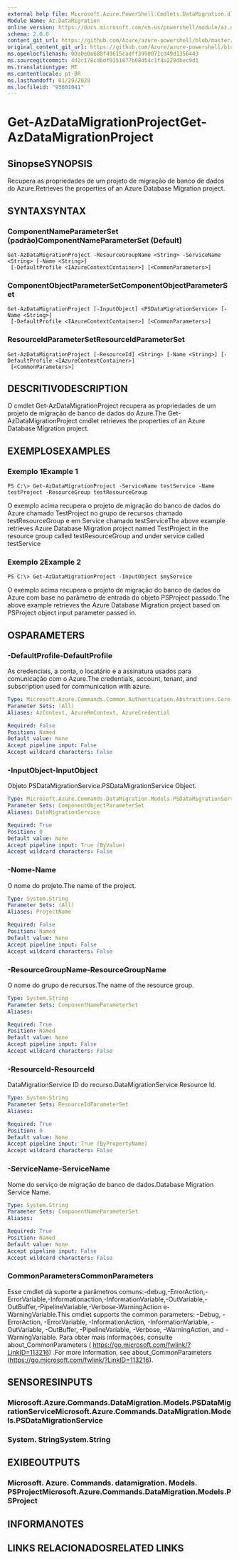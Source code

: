 ```yaml
---
external help file: Microsoft.Azure.PowerShell.Cmdlets.DataMigration.dll-Help.xml
Module Name: Az.DataMigration
online version: https://docs.microsoft.com/en-us/powershell/module/az.datamigration/Get-AzDataMigrationProject
schema: 2.0.0
content_git_url: https://github.com/Azure/azure-powershell/blob/master/src/DataMigration/DataMigration/help/Get-AzDataMigrationProject.md
original_content_git_url: https://github.com/Azure/azure-powershell/blob/master/src/DataMigration/DataMigration/help/Get-AzDataMigrationProject.md
ms.openlocfilehash: 00a0e0a688f49615cadff3990071cd49d1356443
ms.sourcegitcommit: 4d2c178cd6df9151877b08d54c1f4a228dbec9d1
ms.translationtype: MT
ms.contentlocale: pt-BR
ms.lasthandoff: 01/29/2020
ms.locfileid: "93601041"
---
```

# <span data-ttu-id="ca86f-101">Get-AzDataMigrationProject</span><span class="sxs-lookup"><span data-stu-id="ca86f-101">Get-AzDataMigrationProject</span></span>

## <span data-ttu-id="ca86f-102">Sinopse</span><span class="sxs-lookup"><span data-stu-id="ca86f-102">SYNOPSIS</span></span>
<span data-ttu-id="ca86f-103">Recupera as propriedades de um projeto de migração de banco de dados do Azure.</span><span class="sxs-lookup"><span data-stu-id="ca86f-103">Retrieves the properties of an Azure Database Migration project.</span></span>

## <span data-ttu-id="ca86f-104">SYNTAX</span><span class="sxs-lookup"><span data-stu-id="ca86f-104">SYNTAX</span></span>

### <span data-ttu-id="ca86f-105">ComponentNameParameterSet (padrão)</span><span class="sxs-lookup"><span data-stu-id="ca86f-105">ComponentNameParameterSet (Default)</span></span>
```
Get-AzDataMigrationProject -ResourceGroupName <String> -ServiceName <String> [-Name <String>]
 [-DefaultProfile <IAzureContextContainer>] [<CommonParameters>]
```

### <span data-ttu-id="ca86f-106">ComponentObjectParameterSet</span><span class="sxs-lookup"><span data-stu-id="ca86f-106">ComponentObjectParameterSet</span></span>
```
Get-AzDataMigrationProject [-InputObject] <PSDataMigrationService> [-Name <String>]
 [-DefaultProfile <IAzureContextContainer>] [<CommonParameters>]
```

### <span data-ttu-id="ca86f-107">ResourceIdParameterSet</span><span class="sxs-lookup"><span data-stu-id="ca86f-107">ResourceIdParameterSet</span></span>
```
Get-AzDataMigrationProject [-ResourceId] <String> [-Name <String>] [-DefaultProfile <IAzureContextContainer>]
 [<CommonParameters>]
```

## <span data-ttu-id="ca86f-108">DESCRITIVO</span><span class="sxs-lookup"><span data-stu-id="ca86f-108">DESCRIPTION</span></span>
<span data-ttu-id="ca86f-109">O cmdlet Get-AzDataMigrationProject recupera as propriedades de um projeto de migração de banco de dados do Azure.</span><span class="sxs-lookup"><span data-stu-id="ca86f-109">The Get-AzDataMigrationProject cmdlet retrieves the properties of an Azure Database Migration project.</span></span>

## <span data-ttu-id="ca86f-110">EXEMPLOS</span><span class="sxs-lookup"><span data-stu-id="ca86f-110">EXAMPLES</span></span>

### <span data-ttu-id="ca86f-111">Exemplo 1</span><span class="sxs-lookup"><span data-stu-id="ca86f-111">Example 1</span></span>
```
PS C:\> Get-AzDataMigrationProject -ServiceName testService -Name testProject -ResourceGroup testResourceGroup
```

<span data-ttu-id="ca86f-112">O exemplo acima recupera o projeto de migração do banco de dados do Azure chamado TestProject no grupo de recursos chamado testResourceGroup e em Service chamado testService</span><span class="sxs-lookup"><span data-stu-id="ca86f-112">The above example retrieves  Azure Database Migration project named TestProject in the resource group called testResourceGroup and under service called testService</span></span>

### <span data-ttu-id="ca86f-113">Exemplo 2</span><span class="sxs-lookup"><span data-stu-id="ca86f-113">Example 2</span></span>
```
PS C:\> Get-AzDataMigrationProject -InputObject $myService
```

<span data-ttu-id="ca86f-114">O exemplo acima recupera o projeto de migração do banco de dados do Azure com base no parâmetro de entrada do objeto PSProject passado.</span><span class="sxs-lookup"><span data-stu-id="ca86f-114">The above example retrieves the  Azure Database Migration project based on PSProject object input parameter passed in.</span></span> 

## <span data-ttu-id="ca86f-115">OS</span><span class="sxs-lookup"><span data-stu-id="ca86f-115">PARAMETERS</span></span>

### <span data-ttu-id="ca86f-116">-DefaultProfile</span><span class="sxs-lookup"><span data-stu-id="ca86f-116">-DefaultProfile</span></span>
<span data-ttu-id="ca86f-117">As credenciais, a conta, o locatário e a assinatura usados para comunicação com o Azure.</span><span class="sxs-lookup"><span data-stu-id="ca86f-117">The credentials, account, tenant, and subscription used for communication with azure.</span></span>

```yaml
Type: Microsoft.Azure.Commands.Common.Authentication.Abstractions.Core.IAzureContextContainer
Parameter Sets: (All)
Aliases: AzContext, AzureRmContext, AzureCredential

Required: False
Position: Named
Default value: None
Accept pipeline input: False
Accept wildcard characters: False
```

### <span data-ttu-id="ca86f-118">-InputObject</span><span class="sxs-lookup"><span data-stu-id="ca86f-118">-InputObject</span></span>
<span data-ttu-id="ca86f-119">Objeto PSDataMigrationService.</span><span class="sxs-lookup"><span data-stu-id="ca86f-119">PSDataMigrationService Object.</span></span>

```yaml
Type: Microsoft.Azure.Commands.DataMigration.Models.PSDataMigrationService
Parameter Sets: ComponentObjectParameterSet
Aliases: DataMigrationService

Required: True
Position: 0
Default value: None
Accept pipeline input: True (ByValue)
Accept wildcard characters: False
```

### <span data-ttu-id="ca86f-120">-Nome</span><span class="sxs-lookup"><span data-stu-id="ca86f-120">-Name</span></span>
<span data-ttu-id="ca86f-121">O nome do projeto.</span><span class="sxs-lookup"><span data-stu-id="ca86f-121">The name of the project.</span></span>

```yaml
Type: System.String
Parameter Sets: (All)
Aliases: ProjectName

Required: False
Position: Named
Default value: None
Accept pipeline input: False
Accept wildcard characters: False
```

### <span data-ttu-id="ca86f-122">-ResourceGroupName</span><span class="sxs-lookup"><span data-stu-id="ca86f-122">-ResourceGroupName</span></span>
<span data-ttu-id="ca86f-123">O nome do grupo de recursos.</span><span class="sxs-lookup"><span data-stu-id="ca86f-123">The name of the resource group.</span></span>

```yaml
Type: System.String
Parameter Sets: ComponentNameParameterSet
Aliases:

Required: True
Position: Named
Default value: None
Accept pipeline input: False
Accept wildcard characters: False
```

### <span data-ttu-id="ca86f-124">-ResourceId</span><span class="sxs-lookup"><span data-stu-id="ca86f-124">-ResourceId</span></span>
<span data-ttu-id="ca86f-125">DataMigrationService ID do recurso.</span><span class="sxs-lookup"><span data-stu-id="ca86f-125">DataMigrationService Resource Id.</span></span>

```yaml
Type: System.String
Parameter Sets: ResourceIdParameterSet
Aliases:

Required: True
Position: 0
Default value: None
Accept pipeline input: True (ByPropertyName)
Accept wildcard characters: False
```

### <span data-ttu-id="ca86f-126">-ServiceName</span><span class="sxs-lookup"><span data-stu-id="ca86f-126">-ServiceName</span></span>
<span data-ttu-id="ca86f-127">Nome do serviço de migração de banco de dados.</span><span class="sxs-lookup"><span data-stu-id="ca86f-127">Database Migration Service Name.</span></span>

```yaml
Type: System.String
Parameter Sets: ComponentNameParameterSet
Aliases:

Required: True
Position: Named
Default value: None
Accept pipeline input: False
Accept wildcard characters: False
```

### <span data-ttu-id="ca86f-128">CommonParameters</span><span class="sxs-lookup"><span data-stu-id="ca86f-128">CommonParameters</span></span>
<span data-ttu-id="ca86f-129">Esse cmdlet dá suporte a parâmetros comuns:-debug,-ErrorAction,-ErrorVariable,-Informationaction,-InformationVariable,-OutVariable,-OutBuffer,-PipelineVariable,-Verbose-WarningAction e-WarningVariable.</span><span class="sxs-lookup"><span data-stu-id="ca86f-129">This cmdlet supports the common parameters: -Debug, -ErrorAction, -ErrorVariable, -InformationAction, -InformationVariable, -OutVariable, -OutBuffer, -PipelineVariable, -Verbose, -WarningAction, and -WarningVariable.</span></span> <span data-ttu-id="ca86f-130">Para obter mais informações, consulte about_CommonParameters ( https://go.microsoft.com/fwlink/?LinkID=113216) .</span><span class="sxs-lookup"><span data-stu-id="ca86f-130">For more information, see about_CommonParameters (https://go.microsoft.com/fwlink/?LinkID=113216).</span></span>

## <span data-ttu-id="ca86f-131">SENSORES</span><span class="sxs-lookup"><span data-stu-id="ca86f-131">INPUTS</span></span>

### <span data-ttu-id="ca86f-132">Microsoft.Azure.Commands.DataMigration.Models.PSDataMigrationService</span><span class="sxs-lookup"><span data-stu-id="ca86f-132">Microsoft.Azure.Commands.DataMigration.Models.PSDataMigrationService</span></span>

### <span data-ttu-id="ca86f-133">System. String</span><span class="sxs-lookup"><span data-stu-id="ca86f-133">System.String</span></span>

## <span data-ttu-id="ca86f-134">EXIBE</span><span class="sxs-lookup"><span data-stu-id="ca86f-134">OUTPUTS</span></span>

### <span data-ttu-id="ca86f-135">Microsoft. Azure. Commands. datamigration. Models. PSProject</span><span class="sxs-lookup"><span data-stu-id="ca86f-135">Microsoft.Azure.Commands.DataMigration.Models.PSProject</span></span>

## <span data-ttu-id="ca86f-136">INFORMA</span><span class="sxs-lookup"><span data-stu-id="ca86f-136">NOTES</span></span>

## <span data-ttu-id="ca86f-137">LINKS RELACIONADOS</span><span class="sxs-lookup"><span data-stu-id="ca86f-137">RELATED LINKS</span></span>

